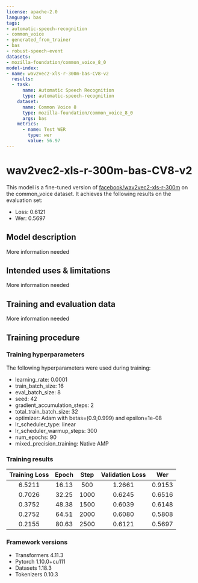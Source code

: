 ```yaml
---
license: apache-2.0
language: bas
tags:
- automatic-speech-recognition
- common_voice
- generated_from_trainer
- bas
- robust-speech-event
datasets:
- mozilla-foundation/common_voice_8_0
model-index:
- name: wav2vec2-xls-r-300m-bas-CV8-v2
  results: 
  - task:
      name: Automatic Speech Recognition
      type: automatic-speech-recognition
    dataset:
      name: Common Voice 8
      type: mozilla-foundation/common_voice_8_0
      args: bas
    metrics:
      - name: Test WER
        type: wer
        value: 56.97
---
```


<!-- This model card has been generated automatically according to the information the Trainer had access to. You
should probably proofread and complete it, then remove this comment. -->

# wav2vec2-xls-r-300m-bas-CV8-v2

This model is a fine-tuned version of [facebook/wav2vec2-xls-r-300m](https://huggingface.co/facebook/wav2vec2-xls-r-300m) on the common_voice dataset.
It achieves the following results on the evaluation set:
- Loss: 0.6121
- Wer: 0.5697

## Model description

More information needed

## Intended uses & limitations

More information needed

## Training and evaluation data

More information needed

## Training procedure

### Training hyperparameters

The following hyperparameters were used during training:
- learning_rate: 0.0001
- train_batch_size: 16
- eval_batch_size: 8
- seed: 42
- gradient_accumulation_steps: 2
- total_train_batch_size: 32
- optimizer: Adam with betas=(0.9,0.999) and epsilon=1e-08
- lr_scheduler_type: linear
- lr_scheduler_warmup_steps: 300
- num_epochs: 90
- mixed_precision_training: Native AMP

### Training results

| Training Loss | Epoch | Step | Validation Loss | Wer    |
|:-------------:|:-----:|:----:|:---------------:|:------:|
| 6.5211        | 16.13 | 500  | 1.2661          | 0.9153 |
| 0.7026        | 32.25 | 1000 | 0.6245          | 0.6516 |
| 0.3752        | 48.38 | 1500 | 0.6039          | 0.6148 |
| 0.2752        | 64.51 | 2000 | 0.6080          | 0.5808 |
| 0.2155        | 80.63 | 2500 | 0.6121          | 0.5697 |


### Framework versions

- Transformers 4.11.3
- Pytorch 1.10.0+cu111
- Datasets 1.18.3
- Tokenizers 0.10.3
